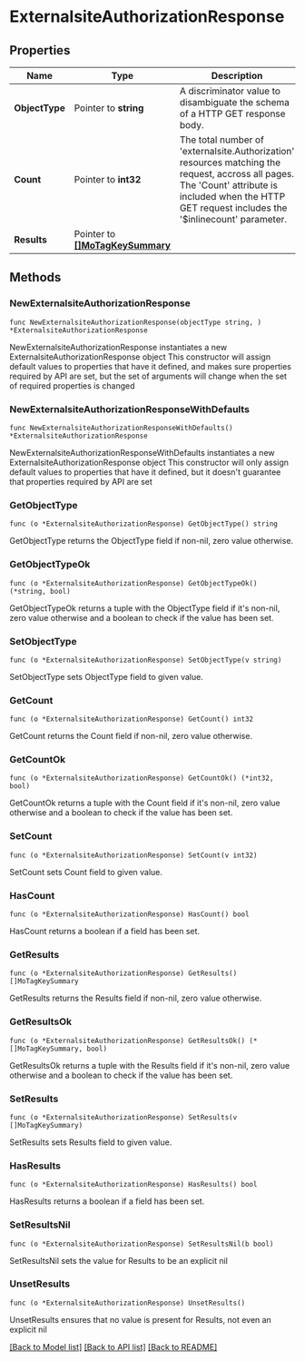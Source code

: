 # ExternalsiteAuthorizationResponse

## Properties

Name | Type | Description | Notes
------------ | ------------- | ------------- | -------------
**ObjectType** | Pointer to **string** | A discriminator value to disambiguate the schema of a HTTP GET response body. | 
**Count** | Pointer to **int32** | The total number of &#39;externalsite.Authorization&#39; resources matching the request, accross all pages. The &#39;Count&#39; attribute is included when the HTTP GET request includes the &#39;$inlinecount&#39; parameter. | [optional] 
**Results** | Pointer to [**[]MoTagKeySummary**](mo.TagKeySummary.md) |  | [optional] 

## Methods

### NewExternalsiteAuthorizationResponse

`func NewExternalsiteAuthorizationResponse(objectType string, ) *ExternalsiteAuthorizationResponse`

NewExternalsiteAuthorizationResponse instantiates a new ExternalsiteAuthorizationResponse object
This constructor will assign default values to properties that have it defined,
and makes sure properties required by API are set, but the set of arguments
will change when the set of required properties is changed

### NewExternalsiteAuthorizationResponseWithDefaults

`func NewExternalsiteAuthorizationResponseWithDefaults() *ExternalsiteAuthorizationResponse`

NewExternalsiteAuthorizationResponseWithDefaults instantiates a new ExternalsiteAuthorizationResponse object
This constructor will only assign default values to properties that have it defined,
but it doesn't guarantee that properties required by API are set

### GetObjectType

`func (o *ExternalsiteAuthorizationResponse) GetObjectType() string`

GetObjectType returns the ObjectType field if non-nil, zero value otherwise.

### GetObjectTypeOk

`func (o *ExternalsiteAuthorizationResponse) GetObjectTypeOk() (*string, bool)`

GetObjectTypeOk returns a tuple with the ObjectType field if it's non-nil, zero value otherwise
and a boolean to check if the value has been set.

### SetObjectType

`func (o *ExternalsiteAuthorizationResponse) SetObjectType(v string)`

SetObjectType sets ObjectType field to given value.


### GetCount

`func (o *ExternalsiteAuthorizationResponse) GetCount() int32`

GetCount returns the Count field if non-nil, zero value otherwise.

### GetCountOk

`func (o *ExternalsiteAuthorizationResponse) GetCountOk() (*int32, bool)`

GetCountOk returns a tuple with the Count field if it's non-nil, zero value otherwise
and a boolean to check if the value has been set.

### SetCount

`func (o *ExternalsiteAuthorizationResponse) SetCount(v int32)`

SetCount sets Count field to given value.

### HasCount

`func (o *ExternalsiteAuthorizationResponse) HasCount() bool`

HasCount returns a boolean if a field has been set.

### GetResults

`func (o *ExternalsiteAuthorizationResponse) GetResults() []MoTagKeySummary`

GetResults returns the Results field if non-nil, zero value otherwise.

### GetResultsOk

`func (o *ExternalsiteAuthorizationResponse) GetResultsOk() (*[]MoTagKeySummary, bool)`

GetResultsOk returns a tuple with the Results field if it's non-nil, zero value otherwise
and a boolean to check if the value has been set.

### SetResults

`func (o *ExternalsiteAuthorizationResponse) SetResults(v []MoTagKeySummary)`

SetResults sets Results field to given value.

### HasResults

`func (o *ExternalsiteAuthorizationResponse) HasResults() bool`

HasResults returns a boolean if a field has been set.

### SetResultsNil

`func (o *ExternalsiteAuthorizationResponse) SetResultsNil(b bool)`

 SetResultsNil sets the value for Results to be an explicit nil

### UnsetResults
`func (o *ExternalsiteAuthorizationResponse) UnsetResults()`

UnsetResults ensures that no value is present for Results, not even an explicit nil

[[Back to Model list]](../README.md#documentation-for-models) [[Back to API list]](../README.md#documentation-for-api-endpoints) [[Back to README]](../README.md)


